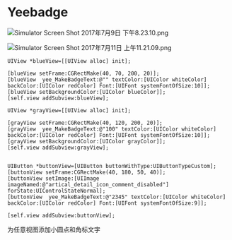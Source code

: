 # Yeebadge

![Simulator Screen Shot 2017年7月9日 下午8.23.10.png](http://upload-images.jianshu.io/upload_images/1488651-b816a3792c207c45.png?imageMogr2/auto-orient/strip%7CimageView2/2/w/1240)


![Simulator Screen Shot 2017年7月11日 上午11.21.09.png](http://upload-images.jianshu.io/upload_images/1488651-9a1ee5f232aed3ed.png?imageMogr2/auto-orient/strip%7CimageView2/2/w/1240)

```
UIView *blueView=[[UIView alloc] init];

[blueView setFrame:CGRectMake(40, 70, 200, 20)];
[blueView  yee_MakeBadgeText:@"" textColor:[UIColor whiteColor] backColor:[UIColor redColor] Font:[UIFont systemFontOfSize:10]];
[blueView setBackgroundColor:[UIColor blueColor]];
[self.view addSubview:blueView];

UIView *grayView=[[UIView alloc] init];

[grayView setFrame:CGRectMake(40, 120, 200, 20)];
[grayView  yee_MakeBadgeText:@"100" textColor:[UIColor whiteColor] backColor:[UIColor redColor] Font:[UIFont systemFontOfSize:10]];
[grayView setBackgroundColor:[UIColor grayColor]];
[self.view addSubview:grayView];


UIButton *buttonView=[UIButton buttonWithType:UIButtonTypeCustom];
[buttonView setFrame:CGRectMake(40, 180, 50, 40)];
[buttonView setImage:[UIImage imageNamed:@"artical_detail_icon_comment_disabled"] forState:UIControlStateNormal];
[buttonView  yee_MakeBadgeText:@"2345" textColor:[UIColor whiteColor] backColor:[UIColor redColor] Font:[UIFont systemFontOfSize:9]];

[self.view addSubview:buttonView];
```
为任意视图添加小圆点和角标文字
